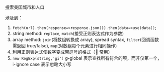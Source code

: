 搜索美国城市和人口

涉及到：

1. `fetch(url).then(response=>response.json()).then(data=>use(data))`;
2. string method: `replace`, `match`(接受正则表达式作为参数)
3. array method: `join`(将数组转换成 array), spread syntax, `filter`(回调函数需返回 true/false), `map`(对数组每个元素进行相同操作)
4. 利用正则表达式使数字变成带逗号的格式（🌟 常用）
5. `new RegExp(string,'gi')` g-global 表示查找所有符合的项，而非仅第一个，i-ignore case 表示忽略大小写
